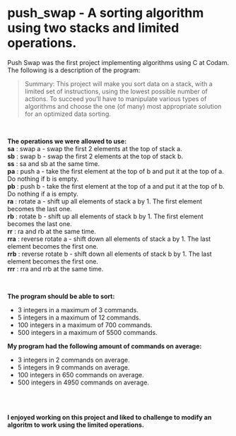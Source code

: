 # push_swap - A sorting algorithm using two stacks and limited operations.

Push Swap was the first project implementing algorithms using C at Codam. 
The following is a description of the program:
 </br>
>Summary:
This project will make you sort data on a stack, with a limited set of instructions, using
the lowest possible number of actions. To succeed you’ll have to manipulate various
types of algorithms and choose the one (of many) most appropriate solution for an
optimized data sorting.
</br>


__The operations we were allowed to use:__ </br>
__sa__ : swap a - swap the first 2 elements at the top of stack a.
</br>
__sb__ : swap b - swap the first 2 elements at the top of stack b.
</br>
__ss__ : sa and sb at the same time.
</br>
__pa__ : push a - take the first element at the top of b and put it at the top of a. Do
nothing if b is empty.
</br>
__pb__ : push b - take the first element at the top of a and put it at the top of b. Do
nothing if a is empty.
</br>
__ra__ : rotate a - shift up all elements of stack a by 1. The first element becomes
the last one.
</br>
__rb__ : rotate b - shift up all elements of stack b by 1. The first element becomes
the last one.
</br>
__rr__ : ra and rb at the same time.
</br>
__rra__ : reverse rotate a - shift down all elements of stack a by 1. The last element
becomes the first one.
</br>
__rrb__ : reverse rotate b - shift down all elements of stack b by 1. The last element
becomes the first one.
</br>
__rrr__ : rra and rrb at the same time.

</br>

__The program should be able to sort:__
* 3 integers in a maximum of 3 commands.
* 5 integers in a maximum of 12 commands. 
* 100 integers in a maximum of 700 commands. 
* 500 integers in a maximum of 5500 commands.



__My program had the following amount of commands on average:__
* 3 integers in 2 commands on average.
* 5 integers in 9 commands on average.
* 100 integers in 650 commands on average.
* 500 integers in 4950 commands on average.
</br>
</br>

**I enjoyed working on this project and liked to challenge to modify an algoritm to work using the limited operations.**

